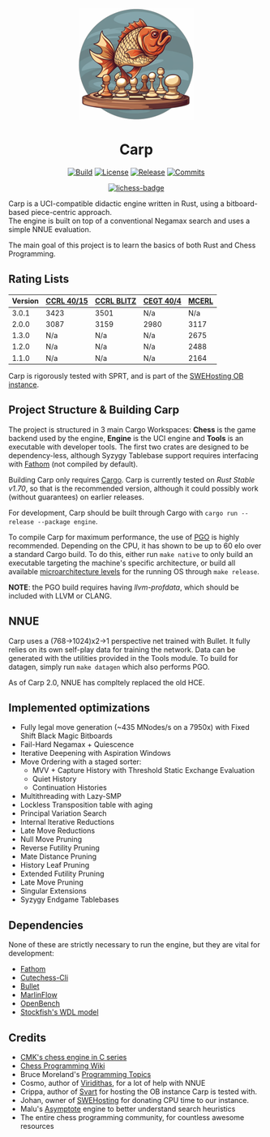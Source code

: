 <div align="center">

  ![logo](carp_logo.png)
</div>

# <div align="center"> Carp </div>

<div align="center">

  [![Build][build-badge]][build-link]
  [![License][license-badge]][license-link]
  [![Release][release-badge]][release-link]
  [![Commits][commits-badge]][commits-link]
  
  [![lichess-badge]][lichess-link]
  
</div>

Carp is a UCI-compatible didactic engine written in Rust, using a bitboard-based piece-centric approach.\
The engine is built on top of a conventional Negamax search and uses a simple NNUE evaluation.

The main goal of this project is to learn the basics of both Rust and Chess Programming.

## Rating Lists

| **Version** | [**CCRL 40/15**][ccrl-ltc-link] | [**CCRL BLITZ**][ccrl-blitz-link] | [**CEGT 40/4**][cegt-link] | [**MCERL**][mcerl-link] |
|-------------|----------------|-----------|-----------|-----------|
| 3.0.1       | 3423           | 3501      | N/a       | N/a       | 
| 2.0.0       | 3087           | 3159      | 2980      | 3117      | 
| 1.3.0       | N/a            | N/a       | N/a       | 2675      | 
| 1.2.0       | N/a            | N/a       | N/a       | 2488      | 
| 1.1.0       | N/a            | N/a       | N/a       | 2164      | 

Carp is rigorously tested with SPRT, and is part of the [SWEHosting OB instance][ob-link].

## Project Structure & Building Carp

The project is structured in 3 main Cargo Workspaces: **Chess** is the game backend used by the engine,
**Engine** is the UCI engine and **Tools** is an executable with developer tools. The first two
crates are designed to be dependency-less, although Syzygy Tablebase support requires interfacing with
[Fathom][fathom-link] (not compiled by default).

Building Carp only requires [Cargo][cargo-link]. Carp is currently tested on *Rust Stable v1.70*, so that is
the recommended version, although it could possibly work (without guarantees) on earlier releases.

For development, Carp should be built through Cargo with ```cargo run --release --package engine```.

To compile Carp for maximum performance, the use of [PGO][pgo-link] is highly recommended. Depending on the CPU,
it has shown to be up to 60 elo over a standard Cargo build. To do this, either run ```make native``` to only
build an executable targeting the machine's specific architecture, or build all available [microarchitecture
levels][arch-link] for the running OS through ```make release```.

**NOTE**: the PGO build requires having *llvm-profdata*, which should be included with LLVM or CLANG.

## NNUE

Carp uses a (768->1024)x2->1 perspective net trained with Bullet.
It fully relies on its own self-play data for training the network. Data can be generated with the
utilities provided in the Tools module. To build for datagen, simply run ```make datagen``` which
also performs PGO.

As of Carp 2.0, NNUE has compltely replaced the old HCE.

## Implemented optimizations

* Fully legal move generation (~435 MNodes/s on a 7950x) with Fixed Shift Black Magic Bitboards
* Fail-Hard Negamax + Quiescence
* Iterative Deepening with Aspiration Windows
* Move Ordering with a staged sorter:
  - MVV + Capture History with Threshold Static Exchange Evaluation
  - Quiet History
  - Continuation Histories
* Multithreading with Lazy-SMP
* Lockless Transposition table with aging
* Principal Variation Search
* Internal Iterative Reductions
* Late Move Reductions
* Null Move Pruning
* Reverse Futility Pruning
* Mate Distance Pruning
* History Leaf Pruning
* Extended Futility Pruning
* Late Move Pruning
* Singular Extensions
* Syzygy Endgame Tablebases

## Dependencies
None of these are strictly necessary to run the engine, but they are vital for development:

* [Fathom][fathom-link]
* [Cutechess-Cli](https://github.com/cutechess/cutechess)
* [Bullet](https://github.com/jw1912/bullet)
* [MarlinFlow](https://github.com/dsekercioglu/marlinflow)
* [OpenBench](https://github.com/AndyGrant/OpenBench)
* [Stockfish's WDL model](https://github.com/official-stockfish/WDL_model)

## Credits
* [CMK's chess engine in C series](https://www.youtube.com/watch?v=QUNP-UjujBM&list=PLmN0neTso3Jxh8ZIylk74JpwfiWNI76Cs)
* [Chess Programming Wiki](https://www.chessprogramming.org/Main_Page)
* Bruce Moreland's [Programming Topics](https://web.archive.org/web/20071026090003/http://www.brucemo.com/compchess/programming/index.htm)
* Cosmo, author of [Viridithas](https://github.com/cosmobobak/viridithas), for a lot of help with NNUE
* Crippa, author of [Svart](https://github.com/crippa1337/svart) for hosting the OB instance Carp is tested with.
* Johan, owner of [SWEHosting](https://swehosting.se/en/) for donating CPU time to our instance.
* Malu's [Asymptote](https://github.com/malu/asymptote) engine to better understand search heuristics
* The entire chess programming community, for countless awesome resources

[ob-link]:https://chess.swehosting.se/
[pgo-link]:https://en.wikipedia.org/wiki/Profile-guided_optimization
[cargo-link]:https://www.rust-lang.org/tools/install
[arch-link]:https://en.wikipedia.org/wiki/X86-64#Microarchitecture_levels
[ccrl-blitz-link]:https://ccrl.chessdom.com/ccrl/404/cgi/compare_engines.cgi?family=Carp&print=Rating+list&print=Results+table&print=LOS+table&print=Ponder+hit+table&print=Eval+difference+table&print=Comopp+gamenum+table&print=Overlap+table&print=Score+with+common+opponents
[ccrl-ltc-link]:https://ccrl.chessdom.com/ccrl/4040/cgi/compare_engines.cgi?family=Carp&print=Rating+list&print=Results+table&print=LOS+table&print=Ponder+hit+table&print=Eval+difference+table&print=Comopp+gamenum+table&print=Overlap+table&print=Score+with+common+opponents
[cegt-link]:http://www.cegt.net/40_4_Ratinglist/40_4_single/rangliste.html
[mcerl-link]:https://www.chessengeria.eu/mcerl
[movegen-link]:https://www.codeproject.com/Articles/5313417/Worlds-Fastest-Bitboard-Chess-Movegenerator
[fathom-link]:https://github.com/jdart1/Fathom

[build-badge]:https://img.shields.io/github/actions/workflow/status/dede1751/carp/build.yml?branch=main&logo=github&style=for-the-badge
[build-link]:https://github.com/dede1751/carp/actions/workflows/build.yml
[commits-badge]:https://img.shields.io/github/commits-since/dede1751/carp/latest?style=for-the-badge
[commits-link]:https://github.com/dede1751/carp/commits/main
[release-badge]:https://img.shields.io/github/v/release/dede1751/carp?style=for-the-badge&label=official%20release
[release-link]:https://github.com/dede1751/carp/releases/latest
[license-badge]:https://img.shields.io/github/license/dede1751/carp?style=for-the-badge&label=license&color=success
[license-link]:https://github.com/dede1751/carp/blob/main/LICENSE
[lichess-badge]:https://img.shields.io/badge/Play%20Carp%20-v3.0-yellow?logo=lichess&style=for-the-badge
[lichess-link]:https://lichess.org/@/Carp_Bot
